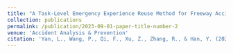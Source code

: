 ```yaml
---
title: "A Task-Level Emergency Experience Reuse Method for Freeway Accidents Onsite Disposal with Policy Distilled Reinforcement Learning"
collection: publications
permalink: /publication/2023-09-01-paper-title-number-2
venue: 'Accident Analysis & Prevention'
citation: 'Yan, L., Wang, P., Qi, F., Xu, Z., Zhang, R., & Han, Y. (2023). A task-level emergency experience reuse method for freeway accidents onsite disposal with policy distilled reinforcement learning. Accident Analysis & Prevention, 190, 107179.'
---
```


